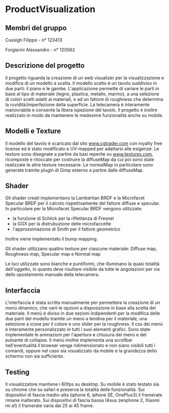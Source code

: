 # ProductVisualization

## Membri del gruppo

Cussigh Filippo - n° 123413

Forgiarini Alessandro - n° 120562

## Descrizione del progetto

Il progetto riguarda la creazione di un web visualizer per la visualizzazione e modifica di un modello a scelta.
Il modello scelto è un tavolo suddiviso in due parti: il piano e le gambe.
L'applicazione permette di variare le parti in base al tipo di materiale (legno, plastica, metallo, marmo), a una selezione di colori scelti adatti ai materiali, e ad un fattore di roughness che determina la ruvidità/imperfezione della superficie.
La telecamera è interamente manovrabile e consente la libera ispezione del tavolo.
Il progetto è inoltre realizzato in modo da mantenere le medesime funzionalità anche su mobile.

## Modelli e Texture

Il modello del tavolo è scaricato dal sito www.cgtrader.com con royalty free license ed è stato modificato e UV-mapped per adattarsi alle esigenze.
Le texture sono disegnate a partire da basi reperite su www.textures.com, ricomposte e ritoccate per costruire la diffuseMap da cui poi sono state realizzate le altre texture necessarie. Le normalMap in particolare sono generate tramite plugin di Gimp esterno a partire dalle diffuseMap.

## Shader

Gli shader creati implementano la Lambertian BRDF e la Microfacet Specular BRDF per il calcolo rispettivamente del fattore diffuse e specular.
In particolare per la Microfacet Specular BRDF vengono utilizzate:
- la funzione di Schlick per la riflettanza di Fresnel
- la GGX per la distrubuzione delle microfaccette
- l'approssimazione di Smith per il fattore geometrico

Inoltre viene implementato il bump mapping.

Gli shader utilizzano quattro texture per ciascune materiale: Diffuse map, Roughness map, Specular map e Normal map

Le luci utilizzate sono bianche e puntiformi, che illuminano la quasi totalità dell'oggetto, in quanto deve risultare visibile da tutte le angolazioni per via dello spostamento manuale della telecamera.

## Interfaccia

L'interfaccia è stata scritta manualmente per permettere la creazione di un menù dinamico, che varii le opzioni a disposizione in base alla scelta del materiale.
Il menù è diviso in due sezioni indipendenti per la modifica delle due parti del modello tramite un menù a tendina per il materiale, una selezione a icone per il colore e uno slider per la roughness.
Il css dei menù è interamente personalizzato in tutti i suoi elementi grafici.
Sono state implementate le animazioni per l'apertura e chiusura dei menù e del pulsante di collapse.
Il menù inoltre implementa una scrollbar nell'eventualità il browser venga ridimensionato e non siano visibili tutti i comandi, oppure nel caso sia visualizzato da mobile e la grandezza dello schermo non sia sufficiente.

## Testing
Il visualizzatore mantiene i 60fps su desktop.
Su mobile è stato testato sia su chrome che su safari e preserva la totalità delle funzionalità.
Sui dispositivi di fascia medio-alta (iphone 6, iphone SE, OnePlus3) il framerate rimane inalterato.
Sui dispositivi di fascia bassa (Asus zenphone 2, Xiaomi mi a1) il framerate varia dai 25 ai 45 frame.
